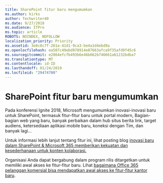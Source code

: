 ```yaml
---
title: SharePoint fitur baru mengumumkan
ms.author: kirks
author: Techwriter40
ms.date: 9/27/2018
ms.audience: ITPro
ms.topic: article
ROBOTS: NOINDEX, NOFOLLOW
localization_priority: Priority
ms.assetid: 3e0c8c7f-261a-41d1-9ca3-be4a1d4ebd9a
ms.openlocfilehash: ea507c49ebd978914e87663afca9f35afd9f45c6
ms.sourcegitcommit: e2864efcfb493b6e46b662b746661a61232bdba7
ms.translationtype: MT
ms.contentlocale: id-ID
ms.lasthandoff: 01/24/2019
ms.locfileid: "29474700"
---
```

# <a name="sharepoint-new-features-announced"></a>SharePoint fitur baru mengumumkan

Pada konferensi Ignite 2018, Microsoft mengumumkan inovasi-inovasi baru untuk SharePoint, termasuk fitur-fitur baru untuk portal modern, Bagian-bagian web yang baru, banyak perbaikan dalam hub situs berita link, target audiens, ketersediaan aplikasi mobile baru, koneksi dengan Tim, dan banyak lagi...
  
Untuk informasi lebih lanjut tentang fitur ini, lihat posting blog [inovasi baru dalam SharePoint &amp; Microsoft 365 memberikan kekuatan dan kesederhanaan untuk konten kolaborasi.](https://go.microsoft.com/fwlink/?linkid=2026502)
  
Organisasi Anda dapat bergabung dalam program rilis ditargetkan untuk memiliki awal akses ke fitur-fitur baru. Lihat [bagaimana Office 365 pelanggan komersial bisa mendapatkan awal akses ke fitur-fitur kantor baru](https://go.microsoft.com/fwlink/?linkid=2026346).
  

